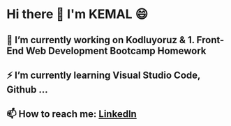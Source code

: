 # Hi there 👋 I'm KEMAL 😄



## 🔭 I’m currently working on Kodluyoruz & 1. Front-End Web Development Bootcamp Homework
## ⚡ I’m currently learning Visual Studio Code, Github ...
## 📫 How to reach me: [Linkedln](https://www.linkedin.com/in/kemal-tulukcu-914b865b/)


